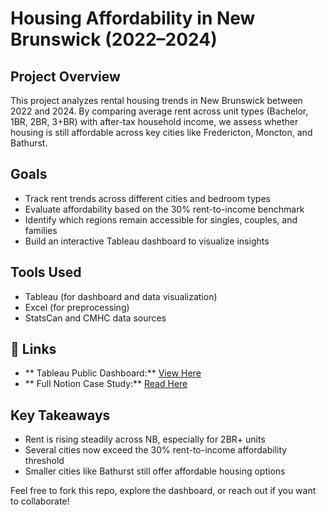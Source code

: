 #  Housing Affordability in New Brunswick (2022–2024)

##  Project Overview
This project analyzes rental housing trends in New Brunswick between 2022 and 2024. By comparing average rent across unit types (Bachelor, 1BR, 2BR, 3+BR) with after-tax household income, we assess whether housing is still affordable across key cities like Fredericton, Moncton, and Bathurst.

##  Goals
- Track rent trends across different cities and bedroom types
- Evaluate affordability based on the 30% rent-to-income benchmark
- Identify which regions remain accessible for singles, couples, and families
- Build an interactive Tableau dashboard to visualize insights

## Tools Used
- Tableau (for dashboard and data visualization)
- Excel (for preprocessing)
- StatsCan and CMHC data sources

## 🔗 Links

- ** Tableau Public Dashboard:** [View Here](https://public.tableau.com/app/profile/sarojini.sharon.robert.kennedy/viz/Book1_17483604941290/HousingAffordabilityTrendsinNewBrunswick2022-2024) 
- ** Full Notion Case Study:** [Read Here](https://www.notion.so/Case-Study-Data-Job-Market-Analysis-in-Tableau-1f972dc20d69803e87e3e0c230bfd4af?pvs=4)

##  Key Takeaways
- Rent is rising steadily across NB, especially for 2BR+ units
- Several cities now exceed the 30% rent-to-income affordability threshold
- Smaller cities like Bathurst still offer affordable housing options



Feel free to fork this repo, explore the dashboard, or reach out if you want to collaborate!

